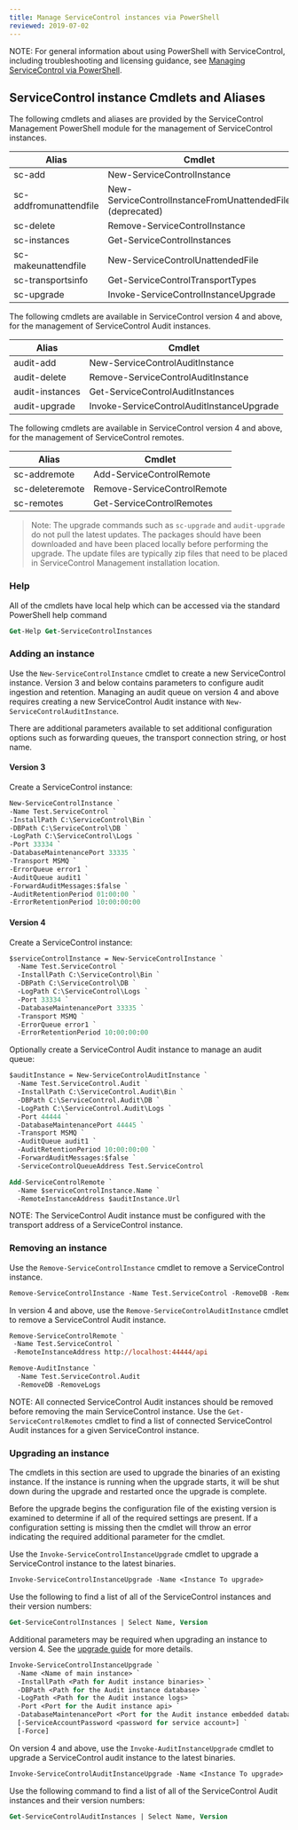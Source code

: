 ```yaml
---
title: Manage ServiceControl instances via PowerShell
reviewed: 2019-07-02
---
```


NOTE: For general information about using PowerShell with ServiceControl, including troubleshooting and licensing guidance, see [Managing ServiceControl via PowerShell](/servicecontrol/powershell.md).

## ServiceControl instance Cmdlets and Aliases

The following cmdlets and aliases are provided by the ServiceControl Management PowerShell module for the management of ServiceControl instances.

| Alias                  | Cmdlet                                                     |
| ---------------------- | ---------------------------------------------------------- |
| sc-add                 | New-ServiceControlInstance                                 |
| sc-addfromunattendfile | New-ServiceControlInstanceFromUnattendedFile (deprecated)  |
| sc-delete              | Remove-ServiceControlInstance                              |
| sc-instances           | Get-ServiceControlInstances                                |
| sc-makeunattendfile    | New-ServiceControlUnattendedFile                           |
| sc-transportsinfo      | Get-ServiceControlTransportTypes                           |
| sc-upgrade             | Invoke-ServiceControlInstanceUpgrade                       |

The following cmdlets are available in ServiceControl version 4 and above, for the management of ServiceControl Audit instances.

| Alias                  | Cmdlet                                        |
| ---------------------- | --------------------------------------------- |
| audit-add              | New-ServiceControlAuditInstance               |
| audit-delete           | Remove-ServiceControlAuditInstance            |
| audit-instances        | Get-ServiceControlAuditInstances              |
| audit-upgrade          | Invoke-ServiceControlAuditInstanceUpgrade     |

The following cmdlets are available in ServiceControl version 4 and above, for the management of ServiceControl remotes.

| Alias                  | Cmdlet                                        |
| ---------------------- | --------------------------------------------- |
| sc-addremote           | Add-ServiceControlRemote                      |
| sc-deleteremote        | Remove-ServiceControlRemote                   |
| sc-remotes             | Get-ServiceControlRemotes                     |

> Note: The upgrade commands such as `sc-upgrade` and `audit-upgrade` do not pull the latest updates. The packages should have been downloaded and have been placed locally before performing the upgrade. The update files are typically zip files that need to be placed in ServiceControl Management installation location.

### Help

All of the cmdlets have local help which can be accessed via the standard PowerShell help command

```ps
Get-Help Get-ServiceControlInstances
```


### Adding an instance

Use the `New-ServiceControlInstance` cmdlet to create a new ServiceControl instance. Version 3 and below contains parameters to configure audit ingestion and retention. Managing an audit queue on version 4 and above requires creating a new ServiceControl Audit instance with `New-ServiceControlAuditInstance`.

There are additional parameters available to set additional configuration options such as forwarding queues, the transport connection string, or host name.

#### Version 3

Create a ServiceControl instance: 

```ps
New-ServiceControlInstance `
-Name Test.ServiceControl `
-InstallPath C:\ServiceControl\Bin `
-DBPath C:\ServiceControl\DB `
-LogPath C:\ServiceControl\Logs `
-Port 33334 `
-DatabaseMaintenancePort 33335 `
-Transport MSMQ `
-ErrorQueue error1 `
-AuditQueue audit1 `
-ForwardAuditMessages:$false `
-AuditRetentionPeriod 01:00:00 `
-ErrorRetentionPeriod 10:00:00:00
```

#### Version 4

Create a ServiceControl instance:

```ps
$serviceControlInstance = New-ServiceControlInstance `
  -Name Test.ServiceControl `
  -InstallPath C:\ServiceControl\Bin `
  -DBPath C:\ServiceControl\DB `
  -LogPath C:\ServiceControl\Logs `
  -Port 33334 `
  -DatabaseMaintenancePort 33335 `
  -Transport MSMQ `
  -ErrorQueue error1 `
  -ErrorRetentionPeriod 10:00:00:00
```

Optionally create a ServiceControl Audit instance to manage an audit queue:

```ps
$auditInstance = New-ServiceControlAuditInstance `
  -Name Test.ServiceControl.Audit `
  -InstallPath C:\ServiceControl.Audit\Bin `
  -DBPath C:\ServiceControl.Audit\DB `
  -LogPath C:\ServiceControl.Audit\Logs `
  -Port 44444 `
  -DatabaseMaintenancePort 44445 `
  -Transport MSMQ `
  -AuditQueue audit1 `
  -AuditRetentionPeriod 10:00:00:00 `
  -ForwardAuditMessages:$false `
  -ServiceControlQueueAddress Test.ServiceControl

Add-ServiceControlRemote `
  -Name $serviceControlInstance.Name `
  -RemoteInstanceAddress $auditInstance.Url
```

NOTE: The ServiceControl Audit instance must be configured with the transport address of a ServiceControl instance.

### Removing an instance

Use the `Remove-ServiceControlInstance` cmdlet to remove a ServiceControl instance. 

```ps
Remove-ServiceControlInstance -Name Test.ServiceControl -RemoveDB -RemoveLogs
```

In version 4 and above, use the `Remove-ServiceControlAuditInstance` cmdlet to remove a ServiceControl Audit instance.

```ps
Remove-ServiceControlRemote `
 -Name Test.ServiceControl `
 -RemoteInstanceAddress http://localhost:44444/api

Remove-AuditInstance `
  -Name Test.ServiceControl.Audit
  -RemoveDB -RemoveLogs
```

NOTE: All connected ServiceControl Audit instances should be removed before removing the main ServiceControl instance. Use the `Get-ServiceControlRemotes` cmdlet to find a list of connected ServiceControl Audit instances for a given ServiceControl instance.


### Upgrading an instance

The cmdlets in this section are used to upgrade the binaries of an existing instance. If the instance is running when the upgrade starts, it will be shut down during the upgrade and restarted once the upgrade is complete.

Before the upgrade begins the configuration file of the existing version is examined to determine if all of the required settings are present. If a configuration setting is missing then the cmdlet will throw an error indicating the required additional parameter for the cmdlet.

Use the `Invoke-ServiceControlInstanceUpgrade` cmdlet to upgrade a ServiceControl instance to the latest binaries.

```ps
Invoke-ServiceControlInstanceUpgrade -Name <Instance To upgrade>
```

Use the following to find a list of all of the ServiceControl instances and their version numbers:

```ps
Get-ServiceControlInstances | Select Name, Version
```

Additional parameters may be required when upgrading an instance to version 4. See the [upgrade guide](/servicecontrol/upgrades/3to4/) for more details.

```ps
Invoke-ServiceControlInstanceUpgrade `
  -Name <Name of main instance> `
  -InstallPath <Path for Audit instance binaries> `
  -DBPath <Path for the Audit instance database> `
  -LogPath <Path for the Audit instance logs> `
  -Port <Port for the Audit instance api> `
  -DatabaseMaintenancePort <Port for the Audit instance embedded database> `
  [-ServiceAccountPassword <password for service account>] `
  [-Force]
```

On version 4 and above, use the `Invoke-AuditInstanceUpgrade` cmdlet to upgrade a ServiceControl audit instance to the latest binaries.

```ps
Invoke-ServiceControlAuditInstanceUpgrade -Name <Instance To upgrade>
```

Use the following command to find a list of all of the ServiceControl Audit instances and their version numbers:

```ps
Get-ServiceControlAuditInstances | Select Name, Version
```

